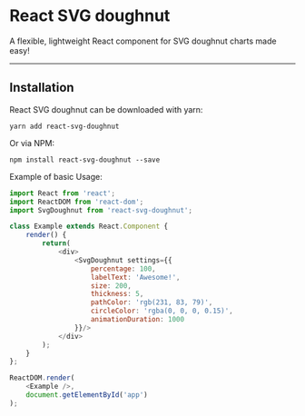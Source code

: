 React SVG doughnut
=====================

A flexible, lightweight React component for SVG doughnut charts made easy!

---

## Installation

React SVG doughnut can be downloaded with yarn:

```
yarn add react-svg-doughnut
```

Or via NPM:

```
npm install react-svg-doughnut --save
```

Example of basic Usage:

```javascript
import React from 'react';
import ReactDOM from 'react-dom';
import SvgDoughnut from 'react-svg-doughnut';

class Example extends React.Component {
    render() {
        return(
            <div>
                <SvgDoughnut settings={{
                    percentage: 100,
                    labelText: 'Awesome!',
                    size: 200,
                    thickness: 5,
                    pathColor: 'rgb(231, 83, 79)',
                    circleColor: 'rgba(0, 0, 0, 0.15)',
                    animationDuration: 1000
                }}/>
            </div>
        );
    }
};

ReactDOM.render(
    <Example />,
    document.getElementById('app')
);
```
